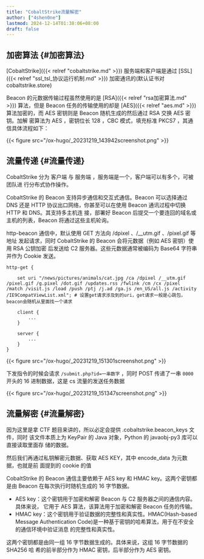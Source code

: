 ```yaml
---
title: "CobaltStrike流量解密"
author: ["4shen0ne"]
lastmod: 2024-12-14T01:38:06+08:00
draft: false
---
```


## 加密算法 {#加密算法}

[CobaltStrike]({{< relref "cobaltstrike.md" >}}) 服务端和客户端是通过 [SSL]({{< relref "ssl_tsl_协议运行机制.md" >}}) 加密通讯的(默认证书对 cobaltstrike.store)

Beacon 的元数据传输过程虽然使用的是 [RSA]({{< relref "rsa加密算法.md" >}}) 算法，但是 Beacon 任务的传输使用的却是
[AES]({{< relref "aes.md" >}}) 算法加密的，而 AES 密钥则是 Beacon 随机生成的然后通过 RSA 交换 AES 密钥。加解
密算法为 AES ，密钥位长 128 ，CBC 模式，填充标准 PKCS7 ，其通信具体流程如下：

{{< figure src="/ox-hugo/_20231219_143942screenshot.png" >}}


## 流量传递 {#流量传递}

CobaltStrike 分为 客户端 与 服务端 ，服务端是一个，客户端可以有多个，可被团队进
行分布式协作操作。

CobaltStrike 的 Beacon 支持异步通信和交互式通信。Beacon 可以选择通过 DNS 还是 HTTP
协议出口网络，你甚至可以在使用 Beacon 通讯过程中切换 HTTP 和 DNS。其支持多主机连
接，部署好 Beacon 后提交一个要连回的域名或主机的列表，Beacon 将通过这些主机轮询。

http-beacon 通信中，默认使用 GET 方法向 /dpixel 、/\__utm.gif 、/pixel.gif 等地址
发起请求，同时 CobaltStrike 的 Beacon 会将元数据（例如 AES 密钥）使用 RSA 公钥加密
后发送给 C2 服务器。这些元数据通常被编码为 Base64 字符串并作为 Cookie 发送。

```text
http-get {

    set uri "/news/pictures/animals/cat.jpg /ca /dpixel /__utm.gif /pixel.gif /g.pixel /dot.gif /updates.rss /fwlink /cm /cx /pixel /match /visit.js /load /push /ptj /j.ad /ga.js /en_US/all.js /activity /IE9CompatViewList.xml"; # 设置get请求涉及到的uri，get请求一般是心跳包，beacon会随机从里面找一个请求

    client {
		...
    }

    server {
    	...
    }
}
```

{{< figure src="/ox-hugo/_20231219_151301screenshot.png" >}}

下发指令的时候会请求 `/submit.php?id=一串数字` ，同时 POST 传递了一串 `0000` 开头的
16 进制数据，这是 cs 流量的发送任务数据

{{< figure src="/ox-hugo/_20231219_151347screenshot.png" >}}


## 流量解密 {#流量解密}

因为这里是拿 CTF 题目来讲的，所以必定会提供 .cobaltstrike.beacon_keys 文件，同时
该文件本质上为 KeyPair 的 Java 对象，Python 的 javaobj-py3 库可以直接读取里面存
储的数据。

然后我们再通过私钥解密元数据、获取 AES KEY，其中 encode_data 为元数据，也就是前
面提到的 cookie 的值

CobaltStrike 的 Beacon 通信主要依赖于 AES key 和 HMAC key。这两个密钥都是由
Beacon 在每次执行时随机生成的 16 字节数据。

-   AES key：这个密钥用于加密和解密 Beacon 与 C2 服务器之间的通信内容。具体来说，
    它用于 AES 算法，该算法用于加密和解密 Beacon 任务的传输。
-   HMAC key：这个密钥用于验证数据的完整性和真实性。HMAC(Hash-based Message
    Authentication Code)是一种基于密钥的哈希算法，用于在不安全的通信环境中验证消息
    的完整性和真实性。

这两个密钥都是由同一组 16 字节数据生成的。具体来说，这组 16 字节数据的 SHA256 哈
希的前半部分作为 HMAC 密钥，后半部分作为 AES 密钥。
